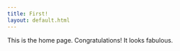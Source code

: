 ```yaml
---
title: First!
layout: default.html
---
```


This is the home page. Congratulations! It looks fabulous.
